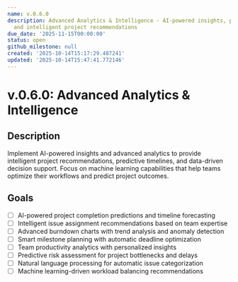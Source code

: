 ```yaml
---
name: v.0.6.0
description: Advanced Analytics & Intelligence - AI-powered insights, predictive analytics,
  and intelligent project recommendations
due_date: '2025-11-15T00:00:00'
status: open
github_milestone: null
created: '2025-10-14T15:17:29.487241'
updated: '2025-10-14T15:47:41.772146'
---
```


# v.0.6.0: Advanced Analytics & Intelligence

## Description

Implement AI-powered insights and advanced analytics to provide intelligent project recommendations, predictive timelines, and data-driven decision support. Focus on machine learning capabilities that help teams optimize their workflows and predict project outcomes.

## Goals

- [ ] AI-powered project completion predictions and timeline forecasting
- [ ] Intelligent issue assignment recommendations based on team expertise
- [ ] Advanced burndown charts with trend analysis and anomaly detection
- [ ] Smart milestone planning with automatic deadline optimization
- [ ] Team productivity analytics with personalized insights
- [ ] Predictive risk assessment for project bottlenecks and delays
- [ ] Natural language processing for automatic issue categorization
- [ ] Machine learning-driven workload balancing recommendations